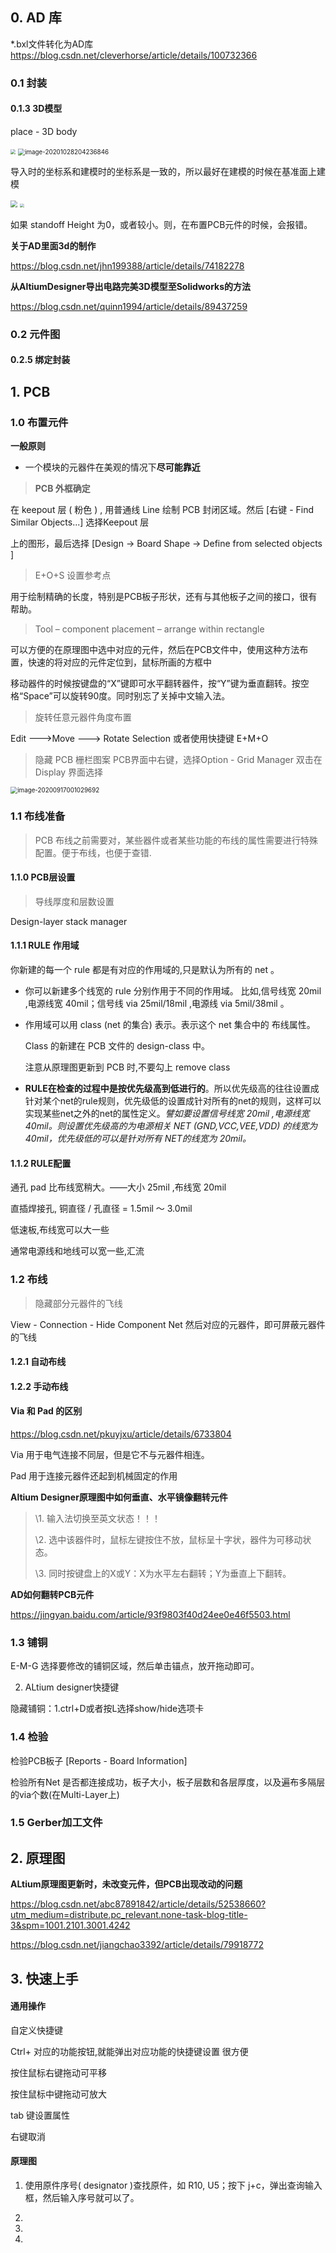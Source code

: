 

## 0. AD 库

*.bxl文件转化为AD库
https://blog.csdn.net/cleverhorse/article/details/100732366

### 0.1 封装





#### 0.1.3 3D模型

place - 3D body

<img src="E:\101-WorkShop\simulation\software-manual\manual\Altium Designer.assets\image-20201028204158714.png" style="zoom:50%;" />             <img src="E:\101-WorkShop\simulation\software-manual\manual\Altium Designer.assets\image-20201028204236846.png" alt="image-20201028204236846" style="zoom:70%;" />

导入时的坐标系和建模时的坐标系是一致的，所以最好在建模的时候在基准面上建模





​       <img src="E:\101-WorkShop\simulation\software-manual\manual\Altium Designer.assets\image-20201028195917590.png" style="zoom: 70%;" />            <img src="E:\101-WorkShop\simulation\software-manual\manual\Altium Designer.assets\image-20201028200044651.png" style="zoom:40%;" />

如果 standoff Height 为0，或者较小。则，在布置PCB元件的时候，会报错。



**关于AD里面3d的制作**

https://blog.csdn.net/jhn199388/article/details/74182278



**从AltiumDesigner导出电路完美3D模型至Solidworks的方法**

https://blog.csdn.net/quinn1994/article/details/89437259



### 0.2 元件图



#### 0.2.5 绑定封装



## 1. PCB

### 1.0 布置元件

**一般原则** 

* 一个模块的元器件在美观的情况下**尽可能靠近** 



> **PCB 外框确定** 

在 keepout 层 ( 粉色 ) , 用普通线 Line 绘制 PCB 封闭区域。然后 [右键 - Find Similar Objects...] 选择Keepout 层

上的图形，最后选择 [Design  ->  Board Shape  -> Define from selected objects ]



> E+O+S  设置参考点

用于绘制精确的长度，特别是PCB板子形状，还有与其他板子之间的接口，很有帮助。



> Tool – component placement – arrange within rectangle

可以方便的在原理图中选中对应的元件，然后在PCB文件中，使用这种方法布置，快速的将对应的元件定位到，鼠标所画的方框中



移动器件的时候按键盘的“X”键即可水平翻转器件，按“Y”键为垂直翻转。按空格“Space”可以旋转90度。同时别忘了关掉中文输入法。



> 旋转任意元器件角度布置

Edit --->Move ---> Rotate Selection 或者使用快捷键
E+M+O



> 隐藏 PCB 栅栏图案  PCB界面中右键，选择Option - Grid Manager   双击在 Display 界面选择 

<img src="AD.assets/image-20200917001029692.png" alt="image-20200917001029692" style="zoom:70%;" />



### 1.1 布线准备

> PCB 布线之前需要对，某些器件或者某些功能的布线的属性需要进行特殊配置。便于布线，也便于查错.



#### 1.1.0 PCB层设置

> 导线厚度和层数设置

Design-layer stack manager



#### 1.1.1 RULE 作用域

你新建的每一个 rule 都是有对应的作用域的,只是默认为所有的 net 。

* 你可以新建多个线宽的 rule 分别作用于不同的作用域。
  比如,信号线宽 20mil ,电源线宽 40mil；信号线 via 25mil/18mil ,电源线 via 5mil/38mil 。
  
* 作用域可以用 class (net 的集合) 表示。表示这个 net 集合中的 布线属性。
  
  Class 的新建在 PCB 文件的 design-class 中。
  
  注意从原理图更新到 PCB 时,不要勾上 remove class
  
* **RULE在检查的过程中是按优先级高到低进行的**。所以优先级高的往往设置成针对某个net的rule规则，优先级低的设置成针对所有的net的规则，这样可以实现某些net之外的net的属性定义。*譬如要设置信号线宽  20mil ,电源线宽 40mil。则设置优先级高的为电源相关 NET (GND,VCC,VEE,VDD) 的线宽为 40mil，优先级低的可以是针对所有 NET的线宽为 20mil。* 



#### 1.1.2 RULE配置

通孔 pad 比布线宽稍大。——大小 25mil ,布线宽 20mil

直插焊接孔, 铜直径 / 孔直径 = 1.5mil ～ 3.0mil

低速板,布线宽可以大一些

通常电源线和地线可以宽一些,汇流



### 1.2 布线

> 隐藏部分元器件的飞线

View - Connection - Hide Component Net    然后对应的元器件，即可屏蔽元器件的飞线



#### 1.2.1 自动布线



#### 1.2.2 手动布线



#### Via 和 Pad 的区别

https://blog.csdn.net/pkuyjxu/article/details/6733804

Via   用于电气连接不同层，但是它不与元器件相连。

Pad 用于连接元器件还起到机械固定的作用





**Altium Designer原理图中如何垂直、水平镜像翻转元件**

> \1. 输入法切换至英文状态！！！
>
> \2. 选中该器件时，鼠标左键按住不放，鼠标呈十字状，器件为可移动状态。
>
> \3. 同时按键盘上的X或Y：X为水平左右翻转；Y为垂直上下翻转。

**AD如何翻转PCB元件**

https://jingyan.baidu.com/article/93f9803f40d24ee0e46f5503.html



### 1.3 铺铜

E-M-G 选择要修改的铺铜区域，然后单击锚点，放开拖动即可。

2. ALtium designer快捷键

隐藏铺铜：1.ctrl+D或者按L选择show/hide选项卡



### 1.4 检验

检验PCB板子  [Reports - Board Information] 

检验所有Net 是否都连接成功，板子大小，板子层数和各层厚度，以及遍布多隔层的via个数(在Multi-Layer上)



### 1.5 Gerber加工文件





## 2. 原理图



**ALtium原理图更新时，未改变元件，但PCB出现改动的问题**

https://blog.csdn.net/abc87891842/article/details/52538660?utm_medium=distribute.pc_relevant.none-task-blog-title-3&spm=1001.2101.3001.4242

https://blog.csdn.net/jiangchao3392/article/details/79918772



## 3. 快速上手



#### 通用操作



自定义快捷键

Ctrl+ 对应的功能按钮,就能弹出对应功能的快捷键设置
很方便

按住鼠标右键拖动可平移

按住鼠标中键拖动可放大

tab 键设置属性

右键取消







#### 原理图

1.  使用原件序号( designator )查找原件，如 R10, U5；按下 j+c，弹出查询输入框，然后输入序号就可以了。



2.  



3.  



4.  




















